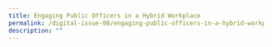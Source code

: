 ```yaml
---
title: Engaging Public Officers in a Hybrid Workplace
permalink: /digital-issue-08/engaging-public-officers-in-a-hybrid-workplace/
description: ""
---
```

